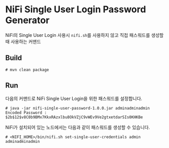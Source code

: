 # NiFi Single User Login Password Generator

NiFi의 Single User Login 사용시 `nifi.sh`를 사용하지 않고 직접 패스워드를 생성할 때 사용하는 커맨드

## Build

```
# mvn clean package
```

## Run

다음의 커맨드로 NiFi Single User Login을 위한 패스워드를 설정합니다.

```
# java -jar nifi-single-user-password-1.0.0.jar adminadminadmin
Encoded Password : $2b$12$v8C0b9BMx7KkxRAzxlbu8OkVZjC9vWEv9Ve2gtxetdarSIs0KHKBe
```

NiFi가 설치되어 있는 노드에서는 다음과 같이 패스워드를 생성할 수 있습니다.

```
# <NIFI_HOME>/bin/nifi.sh set-single-user-credentials admin adminadminadmin
```
